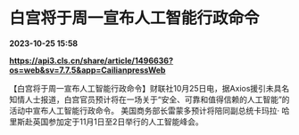 # 白宫将于周一宣布人工智能行政命令

**2023-10-25 15:58**

**https://api3.cls.cn/share/article/1496636?os=web&sv=7.7.5&app=CailianpressWeb**

【白宫将于周一宣布人工智能行政命令】财联社10月25日电，据Axios援引未具名知情人士报道，白宫官员预计将在一场关于“安全、可靠和值得信赖的人工智能”的活动中宣布人工智能行政命令。 美国商务部长雷蒙多预计将陪同副总统卡玛拉· 哈里斯赴英国参加定于11月1日至2日举行的人工智能峰会。